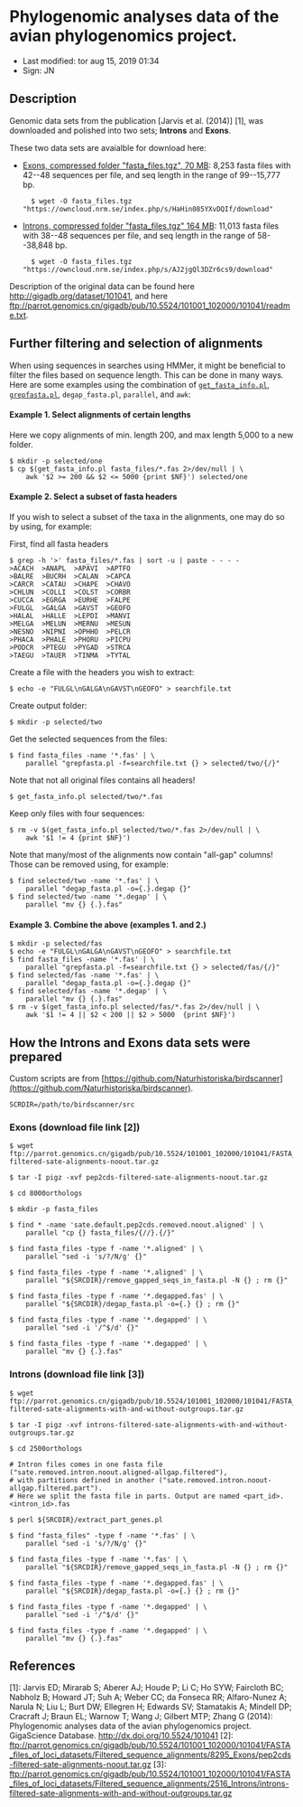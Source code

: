# Phylogenomic analyses data of the avian phylogenomics project.

- Last modified: tor aug 15, 2019  01:34
- Sign: JN

## Description

Genomic data sets from the publication [Jarvis et al. (2014)] [1], was downloaded and
polished into two sets; **Introns** and **Exons**.

These two data sets are avaialble for download here:

- [Exons, compressed folder "fasta_files.tgz", 70
  MB](https://owncloud.nrm.se/index.php/s/HaHin085YXvDQIf): 8,253 fasta files
  with 42--48 sequences per file, and seq length in the range of 99--15,777 bp.

        $ wget -O fasta_files.tgz "https://owncloud.nrm.se/index.php/s/HaHin085YXvDQIf/download"

- [Introns, compressed folder "fasta_files.tgz" 164
  MB](https://owncloud.nrm.se/index.php/s/AJ2jgQl3DZr6cs9): 11,013 fasta files
  with 38--48 sequences per file, and seq length in the range of 58--38,848 bp.

        $ wget -O fasta_files.tgz "https://owncloud.nrm.se/index.php/s/AJ2jgQl3DZr6cs9/download"


Description of the original data can be found here <http://gigadb.org/dataset/101041>,
and here <ftp://parrot.genomics.cn/gigadb/pub/10.5524/101001_102000/101041/readme.txt>.


## Further filtering and selection of alignments

When using sequences in searches using HMMer, it might be beneficial to filter
the files based on sequence length. This can be done in many ways. Here are
some examples using the combination of
[`get_fasta_info.pl`](https://github.com/nylander/get_fasta_info),
[`grepfasta.pl`](https://github.com/nylander/grepfasta),
`degap_fasta.pl`, `parallel`, and `awk`:

#### Example 1. Select alignments of certain lengths

Here we copy alignments of min. length 200, and max length 5,000 to a new folder.

    $ mkdir -p selected/one
    $ cp $(get_fasta_info.pl fasta_files/*.fas 2>/dev/null | \
        awk '$2 >= 200 && $2 <= 5000 {print $NF}') selected/one

#### Example 2. Select a subset of fasta headers

If you wish to select a subset of the taxa in the alignments,
one may do so by using, for example:

First, find all fasta headers

    $ grep -h '>' fasta_files/*.fas | sort -u | paste - - - -
    >ACACH	>ANAPL	>APAVI	>APTFO
    >BALRE	>BUCRH	>CALAN	>CAPCA
    >CARCR	>CATAU	>CHAPE	>CHAVO
    >CHLUN	>COLLI	>COLST	>CORBR
    >CUCCA	>EGRGA	>EURHE	>FALPE
    >FULGL	>GALGA	>GAVST	>GEOFO
    >HALAL	>HALLE	>LEPDI	>MANVI
    >MELGA	>MELUN	>MERNU	>MESUN
    >NESNO	>NIPNI	>OPHHO	>PELCR
    >PHACA	>PHALE	>PHORU	>PICPU
    >PODCR	>PTEGU	>PYGAD	>STRCA
    >TAEGU	>TAUER	>TINMA	>TYTAL

Create a file with the headers you wish to extract:

    $ echo -e "FULGL\nGALGA\nGAVST\nGEOFO" > searchfile.txt

Create output folder:

    $ mkdir -p selected/two

Get the selected sequences from the files:

    $ find fasta_files -name '*.fas' | \
        parallel "grepfasta.pl -f=searchfile.txt {} > selected/two/{/}"

Note that not all original files contains all headers!

    $ get_fasta_info.pl selected/two/*.fas

Keep only files with four sequences:

    $ rm -v $(get_fasta_info.pl selected/two/*.fas 2>/dev/null | \
        awk '$1 != 4 {print $NF}')

Note that many/most of the alignments now contain "all-gap" columns!
Those can be removed using, for example:

    $ find selected/two -name '*.fas' | \
        parallel "degap_fasta.pl -o={.}.degap {}"
    $ find selected/two -name '*.degap' | \
        parallel "mv {} {.}.fas"

#### Example 3. Combine the above (examples 1. and 2.)

    $ mkdir -p selected/fas
    $ echo -e "FULGL\nGALGA\nGAVST\nGEOFO" > searchfile.txt
    $ find fasta_files -name '*.fas' | \
        parallel "grepfasta.pl -f=searchfile.txt {} > selected/fas/{/}"
    $ find selected/fas -name '*.fas' | \
        parallel "degap_fasta.pl -o={.}.degap {}"
    $ find selected/fas -name '*.degap' | \
        parallel "mv {} {.}.fas"
    $ rm -v $(get_fasta_info.pl selected/fas/*.fas 2>/dev/null | \
        awk '$1 != 4 || $2 < 200 || $2 > 5000  {print $NF}')


## How the Introns and Exons data sets were prepared

Custom scripts are from [https://github.com/Naturhistoriska/birdscanner](https://github.com/Naturhistoriska/birdscanner).

    SCRDIR=/path/to/birdscanner/src

### Exons (download file link [2])

    $ wget ftp://parrot.genomics.cn/gigadb/pub/10.5524/101001_102000/101041/FASTA_files_of_loci_datasets/Filtered_sequence_alignments/8295_Exons/pep2cds-filtered-sate-alignments-noout.tar.gz

    $ tar -I pigz -xvf pep2cds-filtered-sate-alignments-noout.tar.gz

    $ cd 8000orthologs

    $ mkdir -p fasta_files

    $ find * -name 'sate.default.pep2cds.removed.noout.aligned' | \
        parallel "cp {} fasta_files/{//}.{/}"

    $ find fasta_files -type f -name '*.aligned' | \
        parallel "sed -i 's/?/N/g' {}"

    $ find fasta_files -type f -name '*.aligned' | \
        parallel "${SRCDIR}/remove_gapped_seqs_in_fasta.pl -N {} ; rm {}"

    $ find fasta_files -type f -name '*.degapped.fas' | \
        parallel "${SRCDIR}/degap_fasta.pl -o={.} {} ; rm {}"

    $ find fasta_files -type f -name '*.degapped' | \
        parallel "sed -i '/^$/d' {}"

    $ find fasta_files -type f -name '*.degapped' | \
        parallel "mv {} {.}.fas"


### Introns (download file link [3])

    $ wget ftp://parrot.genomics.cn/gigadb/pub/10.5524/101001_102000/101041/FASTA_files_of_loci_datasets/Filtered_sequence_alignments/2516_Introns/introns-filtered-sate-alignments-with-and-without-outgroups.tar.gz

    $ tar -I pigz -xvf introns-filtered-sate-alignments-with-and-without-outgroups.tar.gz

    $ cd 2500orthologs

    # Intron files comes in one fasta file ("sate.removed.intron.noout.aligned-allgap.filtered"),
    # with partitions defined in another ("sate.removed.intron.noout-allgap.filtered.part").
    # Here we split the fasta file in parts. Output are named <part_id>.<intron_id>.fas

    $ perl ${SRCDIR}/extract_part_genes.pl
 
    $ find "fasta_files" -type f -name '*.fas' | \
        parallel "sed -i 's/?/N/g' {}"

    $ find fasta_files -type f -name '*.fas' | \
        parallel "${SRCDIR}/remove_gapped_seqs_in_fasta.pl -N {} ; rm {}"

    $ find fasta_files -type f -name '*.degapped.fas' | \
        parallel "${SRCDIR}/degap_fasta.pl -o={.} {} ; rm {}"

    $ find fasta_files -type f -name '*.degapped' | \
        parallel "sed -i '/^$/d' {}"
    
    $ find fasta_files -type f -name '*.degapped' | \
        parallel "mv {} {.}.fas"


## References

[1]: Jarvis ED; Mirarab S; Aberer AJ; Houde P; Li C; Ho SYW; Faircloth BC; Nabholz B; Howard JT; Suh A; Weber CC; da Fonseca RR; Alfaro-Nunez A; Narula N; Liu L; Burt DW; Ellegren H; Edwards SV; Stamatakis A; Mindell DP; Cracraft J; Braun EL; Warnow T; Wang J; Gilbert MTP; Zhang G (2014): Phylogenomic analyses data of the avian phylogenomics project. GigaScience Database. <http://dx.doi.org/10.5524/101041>
[2]: <ftp://parrot.genomics.cn/gigadb/pub/10.5524/101001_102000/101041/FASTA_files_of_loci_datasets/Filtered_sequence_alignments/8295_Exons/pep2cds-filtered-sate-alignments-noout.tar.gz>
[3]: <ftp://parrot.genomics.cn/gigadb/pub/10.5524/101001_102000/101041/FASTA_files_of_loci_datasets/Filtered_sequence_alignments/2516_Introns/introns-filtered-sate-alignments-with-and-without-outgroups.tar.gz>
